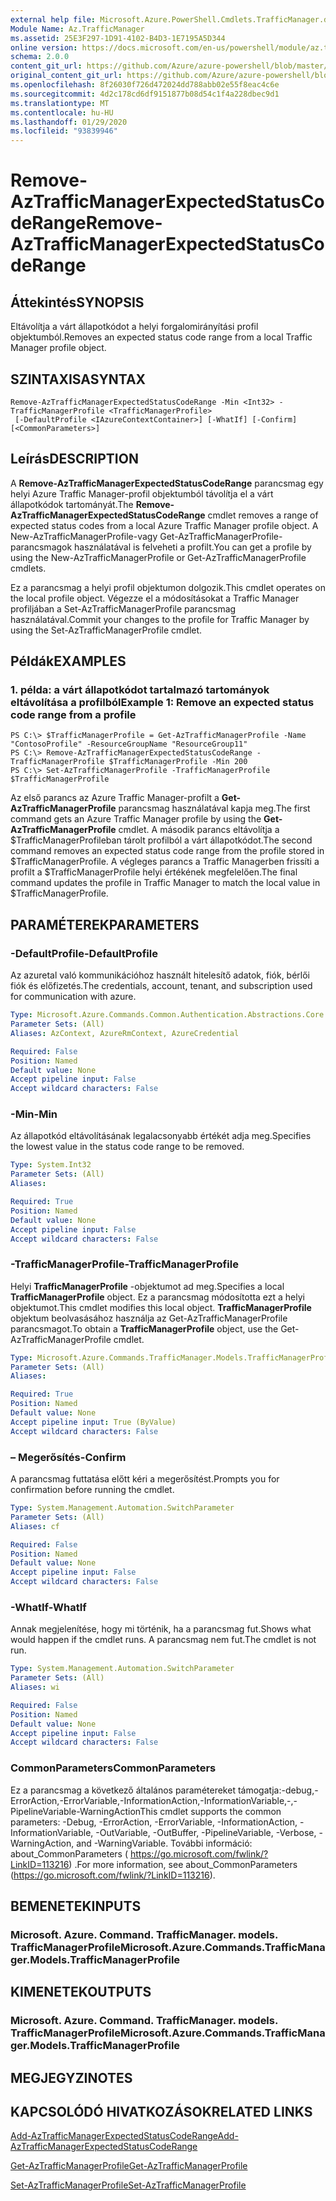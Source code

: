 ```yaml
---
external help file: Microsoft.Azure.PowerShell.Cmdlets.TrafficManager.dll-Help.xml
Module Name: Az.TrafficManager
ms.assetid: 25E3F297-1D91-4102-B4D3-1E7195A5D344
online version: https://docs.microsoft.com/en-us/powershell/module/az.trafficmanager/remove-aztrafficmanagerexpectedstatuscoderange
schema: 2.0.0
content_git_url: https://github.com/Azure/azure-powershell/blob/master/src/TrafficManager/TrafficManager/help/Remove-AzTrafficManagerExpectedStatusCodeRange.md
original_content_git_url: https://github.com/Azure/azure-powershell/blob/master/src/TrafficManager/TrafficManager/help/Remove-AzTrafficManagerExpectedStatusCodeRange.md
ms.openlocfilehash: 8f26030f726d472024dd788abb02e55f8eac4c6e
ms.sourcegitcommit: 4d2c178cd6df9151877b08d54c1f4a228dbec9d1
ms.translationtype: MT
ms.contentlocale: hu-HU
ms.lasthandoff: 01/29/2020
ms.locfileid: "93839946"
---
```

# <span data-ttu-id="cbd08-101">Remove-AzTrafficManagerExpectedStatusCodeRange</span><span class="sxs-lookup"><span data-stu-id="cbd08-101">Remove-AzTrafficManagerExpectedStatusCodeRange</span></span>

## <span data-ttu-id="cbd08-102">Áttekintés</span><span class="sxs-lookup"><span data-stu-id="cbd08-102">SYNOPSIS</span></span>
<span data-ttu-id="cbd08-103">Eltávolítja a várt állapotkódot a helyi forgalomirányítási profil objektumból.</span><span class="sxs-lookup"><span data-stu-id="cbd08-103">Removes an expected status code range from a local Traffic Manager profile object.</span></span>

## <span data-ttu-id="cbd08-104">SZINTAXISA</span><span class="sxs-lookup"><span data-stu-id="cbd08-104">SYNTAX</span></span>

```
Remove-AzTrafficManagerExpectedStatusCodeRange -Min <Int32> -TrafficManagerProfile <TrafficManagerProfile>
 [-DefaultProfile <IAzureContextContainer>] [-WhatIf] [-Confirm] [<CommonParameters>]
```

## <span data-ttu-id="cbd08-105">Leírás</span><span class="sxs-lookup"><span data-stu-id="cbd08-105">DESCRIPTION</span></span>
<span data-ttu-id="cbd08-106">A **Remove-AzTrafficManagerExpectedStatusCodeRange** parancsmag egy helyi Azure Traffic Manager-profil objektumból távolítja el a várt állapotkódok tartományát.</span><span class="sxs-lookup"><span data-stu-id="cbd08-106">The **Remove-AzTrafficManagerExpectedStatusCodeRange** cmdlet removes a range of expected status codes from a local Azure Traffic Manager profile object.</span></span>
<span data-ttu-id="cbd08-107">A New-AzTrafficManagerProfile-vagy Get-AzTrafficManagerProfile-parancsmagok használatával is felveheti a profilt.</span><span class="sxs-lookup"><span data-stu-id="cbd08-107">You can get a profile by using the New-AzTrafficManagerProfile or Get-AzTrafficManagerProfile cmdlets.</span></span>

<span data-ttu-id="cbd08-108">Ez a parancsmag a helyi profil objektumon dolgozik.</span><span class="sxs-lookup"><span data-stu-id="cbd08-108">This cmdlet operates on the local profile object.</span></span>
<span data-ttu-id="cbd08-109">Végezze el a módosításokat a Traffic Manager profiljában a Set-AzTrafficManagerProfile parancsmag használatával.</span><span class="sxs-lookup"><span data-stu-id="cbd08-109">Commit your changes to the profile for Traffic Manager by using the Set-AzTrafficManagerProfile cmdlet.</span></span>

## <span data-ttu-id="cbd08-110">Példák</span><span class="sxs-lookup"><span data-stu-id="cbd08-110">EXAMPLES</span></span>

### <span data-ttu-id="cbd08-111">1. példa: a várt állapotkódot tartalmazó tartományok eltávolítása a profilból</span><span class="sxs-lookup"><span data-stu-id="cbd08-111">Example 1: Remove an expected status code range from a profile</span></span>
```
PS C:\> $TrafficManagerProfile = Get-AzTrafficManagerProfile -Name "ContosoProfile" -ResourceGroupName "ResourceGroup11"
PS C:\> Remove-AzTrafficManagerExpectedStatusCodeRange -TrafficManagerProfile $TrafficManagerProfile -Min 200
PS C:\> Set-AzTrafficManagerProfile -TrafficManagerProfile $TrafficManagerProfile
```

<span data-ttu-id="cbd08-112">Az első parancs az Azure Traffic Manager-profilt a **Get-AzTrafficManagerProfile** parancsmag használatával kapja meg.</span><span class="sxs-lookup"><span data-stu-id="cbd08-112">The first command gets an Azure Traffic Manager profile by using the **Get-AzTrafficManagerProfile** cmdlet.</span></span>
<span data-ttu-id="cbd08-113">A második parancs eltávolítja a $TrafficManagerProfileban tárolt profilból a várt állapotkódot.</span><span class="sxs-lookup"><span data-stu-id="cbd08-113">The second command removes an expected status code range from the profile stored in $TrafficManagerProfile.</span></span>
<span data-ttu-id="cbd08-114">A végleges parancs a Traffic Managerben frissíti a profilt a $TrafficManagerProfile helyi értékének megfelelően.</span><span class="sxs-lookup"><span data-stu-id="cbd08-114">The final command updates the profile in Traffic Manager to match the local value in $TrafficManagerProfile.</span></span>

## <span data-ttu-id="cbd08-115">PARAMÉTEREK</span><span class="sxs-lookup"><span data-stu-id="cbd08-115">PARAMETERS</span></span>

### <span data-ttu-id="cbd08-116">-DefaultProfile</span><span class="sxs-lookup"><span data-stu-id="cbd08-116">-DefaultProfile</span></span>
<span data-ttu-id="cbd08-117">Az azuretal való kommunikációhoz használt hitelesítő adatok, fiók, bérlői fiók és előfizetés.</span><span class="sxs-lookup"><span data-stu-id="cbd08-117">The credentials, account, tenant, and subscription used for communication with azure.</span></span>

```yaml
Type: Microsoft.Azure.Commands.Common.Authentication.Abstractions.Core.IAzureContextContainer
Parameter Sets: (All)
Aliases: AzContext, AzureRmContext, AzureCredential

Required: False
Position: Named
Default value: None
Accept pipeline input: False
Accept wildcard characters: False
```

### <span data-ttu-id="cbd08-118">-Min</span><span class="sxs-lookup"><span data-stu-id="cbd08-118">-Min</span></span>
<span data-ttu-id="cbd08-119">Az állapotkód eltávolításának legalacsonyabb értékét adja meg.</span><span class="sxs-lookup"><span data-stu-id="cbd08-119">Specifies the lowest value in the status code range to be removed.</span></span>

```yaml
Type: System.Int32
Parameter Sets: (All)
Aliases:

Required: True
Position: Named
Default value: None
Accept pipeline input: False
Accept wildcard characters: False
```

### <span data-ttu-id="cbd08-120">-TrafficManagerProfile</span><span class="sxs-lookup"><span data-stu-id="cbd08-120">-TrafficManagerProfile</span></span>
<span data-ttu-id="cbd08-121">Helyi **TrafficManagerProfile** -objektumot ad meg.</span><span class="sxs-lookup"><span data-stu-id="cbd08-121">Specifies a local **TrafficManagerProfile** object.</span></span>
<span data-ttu-id="cbd08-122">Ez a parancsmag módosította ezt a helyi objektumot.</span><span class="sxs-lookup"><span data-stu-id="cbd08-122">This cmdlet modifies this local object.</span></span>
<span data-ttu-id="cbd08-123">**TrafficManagerProfile** objektum beolvasásához használja az Get-AzTrafficManagerProfile parancsmagot.</span><span class="sxs-lookup"><span data-stu-id="cbd08-123">To obtain a **TrafficManagerProfile** object, use the Get-AzTrafficManagerProfile cmdlet.</span></span>

```yaml
Type: Microsoft.Azure.Commands.TrafficManager.Models.TrafficManagerProfile
Parameter Sets: (All)
Aliases:

Required: True
Position: Named
Default value: None
Accept pipeline input: True (ByValue)
Accept wildcard characters: False
```

### <span data-ttu-id="cbd08-124">– Megerősítés</span><span class="sxs-lookup"><span data-stu-id="cbd08-124">-Confirm</span></span>
<span data-ttu-id="cbd08-125">A parancsmag futtatása előtt kéri a megerősítést.</span><span class="sxs-lookup"><span data-stu-id="cbd08-125">Prompts you for confirmation before running the cmdlet.</span></span>

```yaml
Type: System.Management.Automation.SwitchParameter
Parameter Sets: (All)
Aliases: cf

Required: False
Position: Named
Default value: None
Accept pipeline input: False
Accept wildcard characters: False
```

### <span data-ttu-id="cbd08-126">-WhatIf</span><span class="sxs-lookup"><span data-stu-id="cbd08-126">-WhatIf</span></span>
<span data-ttu-id="cbd08-127">Annak megjelenítése, hogy mi történik, ha a parancsmag fut.</span><span class="sxs-lookup"><span data-stu-id="cbd08-127">Shows what would happen if the cmdlet runs.</span></span> <span data-ttu-id="cbd08-128">A parancsmag nem fut.</span><span class="sxs-lookup"><span data-stu-id="cbd08-128">The cmdlet is not run.</span></span>

```yaml
Type: System.Management.Automation.SwitchParameter
Parameter Sets: (All)
Aliases: wi

Required: False
Position: Named
Default value: None
Accept pipeline input: False
Accept wildcard characters: False
```

### <span data-ttu-id="cbd08-129">CommonParameters</span><span class="sxs-lookup"><span data-stu-id="cbd08-129">CommonParameters</span></span>
<span data-ttu-id="cbd08-130">Ez a parancsmag a következő általános paramétereket támogatja:-debug,-ErrorAction,-ErrorVariable,-InformationAction,-InformationVariable,-,-PipelineVariable-WarningAction</span><span class="sxs-lookup"><span data-stu-id="cbd08-130">This cmdlet supports the common parameters: -Debug, -ErrorAction, -ErrorVariable, -InformationAction, -InformationVariable, -OutVariable, -OutBuffer, -PipelineVariable, -Verbose, -WarningAction, and -WarningVariable.</span></span> <span data-ttu-id="cbd08-131">További információ: about_CommonParameters ( https://go.microsoft.com/fwlink/?LinkID=113216) .</span><span class="sxs-lookup"><span data-stu-id="cbd08-131">For more information, see about_CommonParameters (https://go.microsoft.com/fwlink/?LinkID=113216).</span></span>

## <span data-ttu-id="cbd08-132">BEMENETEK</span><span class="sxs-lookup"><span data-stu-id="cbd08-132">INPUTS</span></span>

### <span data-ttu-id="cbd08-133">Microsoft. Azure. Command. TrafficManager. models. TrafficManagerProfile</span><span class="sxs-lookup"><span data-stu-id="cbd08-133">Microsoft.Azure.Commands.TrafficManager.Models.TrafficManagerProfile</span></span>

## <span data-ttu-id="cbd08-134">KIMENETEK</span><span class="sxs-lookup"><span data-stu-id="cbd08-134">OUTPUTS</span></span>

### <span data-ttu-id="cbd08-135">Microsoft. Azure. Command. TrafficManager. models. TrafficManagerProfile</span><span class="sxs-lookup"><span data-stu-id="cbd08-135">Microsoft.Azure.Commands.TrafficManager.Models.TrafficManagerProfile</span></span>

## <span data-ttu-id="cbd08-136">MEGJEGYZI</span><span class="sxs-lookup"><span data-stu-id="cbd08-136">NOTES</span></span>

## <span data-ttu-id="cbd08-137">KAPCSOLÓDÓ HIVATKOZÁSOK</span><span class="sxs-lookup"><span data-stu-id="cbd08-137">RELATED LINKS</span></span>

[<span data-ttu-id="cbd08-138">Add-AzTrafficManagerExpectedStatusCodeRange</span><span class="sxs-lookup"><span data-stu-id="cbd08-138">Add-AzTrafficManagerExpectedStatusCodeRange</span></span>](./Add-AzTrafficManagerExpectedStatusCodeRange.md)

[<span data-ttu-id="cbd08-139">Get-AzTrafficManagerProfile</span><span class="sxs-lookup"><span data-stu-id="cbd08-139">Get-AzTrafficManagerProfile</span></span>](./Get-AzTrafficManagerProfile.md)

[<span data-ttu-id="cbd08-140">Set-AzTrafficManagerProfile</span><span class="sxs-lookup"><span data-stu-id="cbd08-140">Set-AzTrafficManagerProfile</span></span>](./Set-AzTrafficManagerProfile.md)
